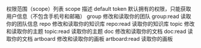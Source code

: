 权限范围（scope）列表
scope
描述
default
token 默认拥有的权限，只能获取用户信息（不包含手机号和邮箱）
group
修改和读取你的团队
group:read
读取你的团队信息
repo
修改和读取你的知识库
repo:read
读取你的知识库
topic
修改和读取你的主题
topic:read
读取你的主题
doc
修改和读取你的文档
doc:read
读取你的文档
artboard
修改和读取你的画板
artboard:read
读取你的画板